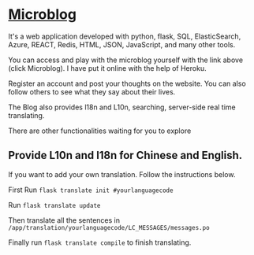 # [Microblog](https://qz-microblog.herokuapp.com/)

It's a web application developed with python, flask, SQL, ElasticSearch, Azure, REACT, Redis, HTML, JSON, JavaScript, and many other tools.

You can access and play with the microblog yourself with the link above (click Microblog). I have put it online with the help of  Heroku.

Register an account and post your thoughts on the website. You can also follow others to see what they say about their lives. 

The Blog also provides l18n and L10n, searching, server-side real time translating.

There are other functionalities waiting for you to explore

## Provide L10n and l18n for Chinese and English.
If you want to add your own translation. Follow the instructions below.

First Run `flask translate init #yourlanguagecode`

Run `flask translate update`

Then translate all the sentences in `/app/translation/yourlanguagecode/LC_MESSAGES/messages.po`

Finally run `flask translate compile` to finish translating.
